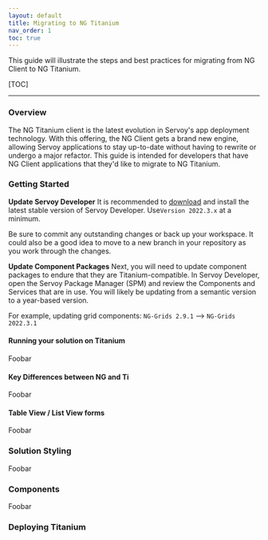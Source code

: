 ```yaml
---
layout: default
title: Migrating to NG Titanium
nav_order: 1
toc: true
---
```


This guide will illustrate the steps and best practices for migrating from NG Client to NG Titanium.

[TOC]

------



### Overview

The NG Titanium client is the latest evolution in Servoy's app deployment technology. With this offering, the NG Client gets a brand new engine, allowing Servoy applications to stay up-to-date without having to rewrite or undergo a major refactor. This guide is intended for developers that have NG Client applications that they'd like to migrate to NG Titanium.

### Getting Started

**Update Servoy Developer**
It is recommended to [download](https://servoy.com/download) and install the latest stable version of Servoy Developer. Use`Version 2022.3.x` at a minimum.

Be sure to commit any outstanding changes or back up your workspace. It could also be a good idea to move to a new branch in your repository as you work through the changes.

**Update Component Packages**
Next, you will need to update component packages to endure that they are Titanium-compatible. In Servoy Developer, open the Servoy Package Manager (SPM) and review the Components and Services that are in use. You will likely be updating from a semantic version to a year-based version. 

For example, updating grid components: `NG-Grids 2.9.1` --> `NG-Grids 2022.3.1`



#### Running your solution on Titanium

Foobar

#### Key Differences between NG and Ti

Foobar

#### Table View / List View forms

Foobar

### Solution Styling

Foobar

### Components

Foobar

### Deploying Titanium